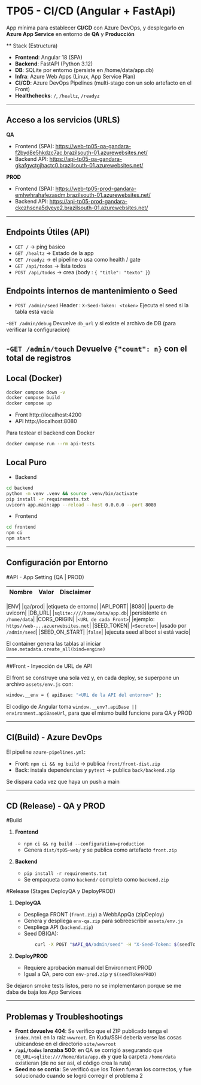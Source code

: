 # TP05 - CI/CD (Angular + FastApi)

App mínima para establecer **CI/CD** con Azure DevOps, y desplegarlo en **Azure App Service** en entorno de **QA** y **Producción**

** Stack (Estructura)
- **Frontend**: Angular 18 (SPA)
- **Backend**: FastAPI (Python 3.12)
- **DB**: SQLite por entorno (persiste en /home/data/app.db)
- **Infra**: Azure Web Apps (Linux, App Service Plan)
- **CI/CD**: Azure DevOps Pipelines (multi-stage con un solo artefacto en el Front)
- **Healthchecks**: `/`, `/healtz`, `/readyz`

---

## Acceso a los servicios (URLS)

**QA**
- Frontend (SPA): https://web-tp05-qa-gandara-f2byd8e5hkdzc7ac.brazilsouth-01.azurewebsites.net/ 
- Backend API: https://api-tp05-qa-gandara-gkafgvctgjhactc0.brazilsouth-01.azurewebsites.net/

**PROD**
- Frontend (SPA): https://web-tp05-prod-gandara-emhwhrahafezasdm.brazilsouth-01.azurewebsites.net/
- Backend API: https://api-tp05-prod-gandara-ckczhscna5dyeye2.brazilsouth-01.azurewebsites.net/

---

## Endpoints Útiles (API)

- `GET /` -> ping basico
- `GET /healtz` -> Estado de la app
- `GET /readyz` -> el pipeline o usa como health / gate
- `GET /api/todos` -> lista todos
- `POST /api/todos` -> crea (body : `{ "title": "texto" }`)

## Endpoints internos de mantenimiento o Seed
- `POST /admin/seed`
Header : `X-Seed-Token: <token>`
Ejecuta el seed si la tabla está vacía

-`GET /admin/debug`
Devuelve `db_url` y si existe el archivo de DB (para verificar la configuracion)

-`GET /admin/touch` 
Devuelve `{"count": n}` con el total de registros
---

## Local (Docker)

```bash
docker compose down -v
docker compose build
docker compose up 

```
- Front http://localhost:4200
- API http://localhost:8080

Para testear el backend con Docker
```bash
docker compose run --rm api-tests
```

## Local Puro 
* Backend
```bash
cd backend
python -m venv .venv && source .venv/bin/activate 
pip install -r requirements.txt
uvicorn app.main:app --reload --host 0.0.0.0 --port 8080
```
* Frontend
```bash
cd frontend
npm ci
npm start 
```
---
## Configuración por Entorno

#API - App Setting (QA | PROD)

| Nombre | Valor | Disclaimer |
|---:|:-------|:-------|

|ENV| |qa/prod| |etiqueta de entorno|
|API_PORT| |8080| |puerto de uvicorn|
|DB_URL| |`sqlite:////home/data/app.db`| |persistente en `/home/data`|
|CORS_ORIGIN| |`<URL de cada Front>`| |ejemplo: `https//web-...azuerwebsites.net`|
|SEED_TOKEN| |`<Secreto>`| |usado por `/admin/seed`|
|SEED_ON_START| |`false`| |ejecuta seed al boot si está vacío|

El container genera las tablas al iniciar `Base.metadata.create_all(bind=engine)`

---
##Front - Inyección de URL de API

El front se construye una sola vez y, en cada deploy, se superpone un archivo `assets/env.js` con:

```bash
window.__env = { apiBase: "<URL de la API del entorno>" };
```
El codigo de Angular toma `window.__env?.apiBase || environment.apiBaseUrl`, para que el mismo build funcione para QA y PROD

---

## CI(Build) - Azure DevOps

El pipeline `azure-pipelines.yml`:
- Front: `npm ci && ng build` -> publica `front/front-dist.zip`
- Back: instala dependencias y `pytest` -> publica `back/backend.zip`

Se dispara cada vez que haya un push a main

---

## CD (Release) - QA y PROD

#Build
1) **Frontend**
    - `npm ci && ng build --configuration=production`
    - Genera `dist/tp05-web/` y se publica como artefacto `front.zip`

2) **Backend**
    - `pip install -r requirements.txt`
    - Se empaqueta como `backend/` completo como `backend.zip`

#Release (Stages DeployQA y DeployPROD)
1) **DeployQA**
    - Despliega FRONT (`front.zip`) a WebbAppQa (zipDeploy)
    - Genera y despliega `env-qa.zip` para sobreescribir `assets/env.js`
    - Despliega API (`backend.zip`)
    - Seed DB(QA):
        ```bash
            curl -X POST "$API_QA/admin/seed" -H "X-Seed-Token: $(seedTokenQA)"
        ```

2) **DeployPROD**
    - Requiere aprobación manual del Environment PROD
    - Igual a QA, pero con `env-prod.zip` y `$(seedTokenPROD)`

Se dejaron smoke tests listos, pero no se implementaron porque se me daba de baja los App Services

---

## Problemas y Troubleshootings

- **Front devuelve 404**: Se verifico que el ZIP publicado tenga el `index.html` en la raíz `wwwroot`. En Kudu/SSH debería verse las cosas ubicandose en el directorio `site/wwwroot`
- **`/api/todos` lanzaba 500**: en QA se corrigió asegurando que `DB_URL=sqlite:////home/data/app.db` y que la carpeta `/home/data` existieran (de no ser así, el código crea la ruta)
- **Seed no se corria**: Se verificó que los Token fueran los correctos, y fue solucionado cuando se logró corregir el problema 2 